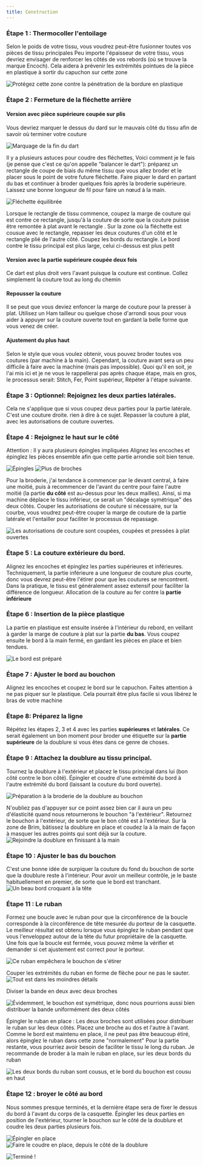 ```yaml
---
title: Construction
---
```


### Étape 1 : Thermocoller l'entoilage

Selon le poids de votre tissu, vous voudrez peut-être fusionner toutes vos pièces de tissu principales Peu importe l'épaisseur de votre tissu, vous devriez envisager de renforcer les côtés de vos rebords (où se trouve la marque Encoch). Cela aidera à prévenir les extrémités pointues de la pièce en plastique à sortir du capuchon sur cette zone

![Protégez cette zone contre la pénétration de la bordure en plastique](step16.svg)

### Étape 2 : Fermeture de la fléchette arrière

#### Version avec pièce supérieure coupée sur plis

Vous devriez marquer le dessus du dard sur le mauvais côté du tissu afin de savoir où terminer votre couture

![Marquage de la fin du dart](step01.jpg)

Il y a plusieurs astuces pour coudre des fléchettes, Voici comment je le fais (je pense que c'est ce qu'on appelle "balancer le dart"): préparez un rectangle de coupe de biais du même tissu que vous allez broder et le placer sous le point de votre future fléchette. Faire piquer le dard en partant du bas et continuer à broder quelques fois après la broderie supérieure. Laissez une bonne longueur de fil pour faire un nœud à la main.

![Fléchette équilibrée](step02.jpg)

Lorsque le rectangle de tissu commence, coupez la marge de couture qui est contre ce rectangle, jusqu'à la couture de sorte que la couture puisse être remontée à plat avant le rectangle . Sur la zone où la fléchette est cousue avec le rectangle, repasser les deux coutures d'un côté et le rectangle plié de l'autre côté. Coupez les bords du rectangle. Le bord contre le tissu principal est plus large, celui ci-dessus est plus petit

#### Version avec la partie supérieure coupée deux fois

Ce dart est plus droit vers l'avant puisque la couture est continue. Collez simplement la couture tout au long du chemin

#### Repousser la couture

Il se peut que vous deviez enfoncer la marge de couture pour la presser à plat. Utilisez un Ham tailleur ou quelque chose d'arrondi sous pour vous aider à appuyer sur la couture ouverte tout en gardant la belle forme que vous venez de créer.

#### Ajustement du plus haut

Selon le style que vous voulez obtenir, vous pouvez broder toutes vos coutures (par machine à la main). Cependant, la couture avant sera un peu difficile à faire avec la machine (mais pas impossible). Quoi qu'il en soit, je l'ai mis ici et je ne vous le rappellerai pas après chaque étape, mais en gros, le processus serait: Stitch, Fer, Point supérieur, Répéter à l'étape suivante.

### Étape 3 : Optionnel: Rejoignez les deux parties latérales.

Cela ne s'applique que si vous coupez deux parties pour la partie latérale. C'est une couture droite. rien à dire à ce sujet. Repasser la couture à plat, avec les autorisations de couture ouvertes.

### Étape 4 : Rejoignez le haut sur le côté

Attention : Il y aura plusieurs épingles impliquées Alignez les encoches et épinglez les pièces ensemble afin que cette partie arrondie soit bien tenue.

![Épingles](step03.jpg) ![Plus de broches](step04.jpg)

Pour la broderie, j'ai tendance à commencer par le devant central, à faire une moitié, puis à recommencer de l'avant du centre pour faire l'autre moitié (la partie **du côté** est au-dessus pour les deux mailles). Ainsi, si ma machine déplace le tissu inférieur, ce serait un "décalage symétrique" des deux côtés. Couper les autorisations de couture si nécessaire, sur la courbe, vous voudrez peut-être couper la marge de couture de la partie latérale et l'entailler pour faciliter le processus de repassage.

![Les autorisations de couture sont coupées, coupées et pressées à plat ouvertes](step05.jpg)

### Étape 5 : La couture extérieure du bord.

Alignez les encoches et épinglez les parties supérieures et inférieures. Techniquement, la partie inférieure a une longueur de couture plus courte, donc vous devrez peut-être l'étirer pour que les coutures se rencontrent. Dans la pratique, le tissu est généralement assez extensif pour faciliter la différence de longueur. Allocation de la couture au fer contre la **partie inférieure**

### Étape 6 : Insertion de la pièce plastique

La partie en plastique est ensuite insérée à l'intérieur du rebord, en veillant à garder la marge de couture à plat sur la partie **du bas**. Vous coupez ensuite le bord à la main fermé, en gardant les pièces en place et bien tendues.

![Le bord est préparé](step06.jpg)

### Étape 7 : Ajuster le bord au bouchon

Alignez les encoches et coupez le bord sur le capuchon. Faites attention à ne pas piquer sur le plastique. Cela pourrait être plus facile si vous libérez le bras de votre machine

### Étape 8: Préparez la ligne

Répétez les étapes 2, 3 et 4 avec les parties **supérieures** et **latérales**. Ce serait également un bon moment pour broder une étiquette sur la **partie supérieure** de la doublure si vous êtes dans ce genre de choses.

### Étape 9 : Attachez la doublure au tissu principal.

Tournez la doublure à l'extérieur et placez le tissu principal dans lui (bon côté contre le bon côté). Épingler et coudre d'une extrémité du bord à l'autre extrémité du bord (laissant la couture du bord ouverte).

![Préparation à la broderie de la doublure au bouchon](step07.jpg)

N'oubliez pas d'appuyer sur ce point assez bien car il aura un peu d'élasticité quand nous retournerons le bouchon "à l'extérieur". Retournez le bouchon à l'extérieur, de sorte que le bon côté est à l'extérieur. Sur la zone de Brim, bâtissez la doublure en place et coudez la à la main de façon à masquer les autres points qui sont déjà sur la couture. ![Rejoindre la doublure en finissant à la main](step08.jpg)

### Étape 10 : Ajuster le bas du bouchon

C'est une bonne idée de surpiquer la couture du fond du bouchon de sorte que la doublure reste à l'intérieur. Pour avoir un meilleur contrôle, je le baste habituellement en premier, de sorte que le bord est tranchant. ![Un beau bord croquant à la tête](step09.jpg)

### Étape 11 : Le ruban

Formez une boucle avec le ruban pour que la circonférence de la boucle corresponde à la circonférence de tête mesurée du porteur de la casquette. Le meilleur résultat est obtenu lorsque vous épinglez le ruban pendant que vous l'enveloppez autour de la tête du futur propriétaire de la casquette. Une fois que la boucle est fermée, vous pouvez même la vérifier et demander si cet ajustement est correct pour le porteur.

![Ce ruban empêchera le bouchon de s'étirer](step10.jpg)

Couper les extrémités du ruban en forme de flèche pour ne pas le sauter. ![Tout est dans les moindres détails](step11.jpg)

Diviser la bande en deux avec deux broches

![Évidemment, le bouchon est symétrique, donc nous pourrions aussi bien distribuer la bande uniformément des deux côtés](step12.jpg)

Épingler le ruban en place : Les deux broches sont utilisées pour distribuer le ruban sur les deux côtés. Placez une broche au dos et l'autre à l'avant. Comme le bord est maintenu en place, il ne peut pas être beaucoup étiré, alors épinglez le ruban dans cette zone "normalement" Pour la partie restante, vous pourriez avoir besoin de faciliter le tissu le long du ruban. Je recommande de broder à la main le ruban en place, sur les deux bords du ruban

![Les deux bords du ruban sont cousus, et le bord du bouchon est cousu en haut](step13.jpg)

### Étape 12 : broyer le côté au bord

Nous sommes presque terminés, et la dernière étape sera de fixer le dessus du bord à l'avant du corps de la casquette. Épingler les deux parties en position de l'extérieur, tourner le bouchon sur le côté de la doublure et coudre les deux parties plusieurs fois.

![Épingler en place](step14.jpg) ![Faire le coudre en place, depuis le côté de la doublure](step15.jpg)

![Terminé !](finished.gif)
